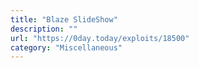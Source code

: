 ```yaml
---
title: "Blaze SlideShow"
description: ""
url: "https://0day.today/exploits/18500"
category: "Miscellaneous"
---
```


